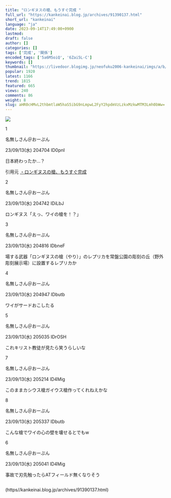 ```yaml
---
title: "ロンギヌスの槍、もうすぐ完成 "
full_url: "https://kankeinai.blog.jp/archives/91390137.html"
short_url: "kankeinai"
language: "ja"
date: 2023-09-14T17:49:00+0900
lastmod: 
draft: false
author: []
categories: []
tags: ['完成', '関係']
encoded_tags: ['5a6M5oiQ', '6Zai5L-C']
keywords: []
thumbnail: "https://livedoor.blogimg.jp/neofuku2006-kankeinai/imgs/a/b/abe93d32-s.jpg"
popular: 1920
latest: 1166
trend: 1815
featured: 665
views: 240
comments: 86
weight: 8
slug: aHR0cHMvL2thbmtlaW5haS5ibG9nLmpwL2FyY2hpdmVzLzkxMzkwMTM3Lmh0bWw=
---
```


![](https://livedoor.blogimg.jp/neofuku2006-kankeinai/imgs/a/b/abe93d32-s.jpg)

<div><p class='t_h'>1 <p>名無しさん＠おーぷん</p> <p> 23/09/13(水) 204704 ID0pnI</p></p><p>日本終わったか…？</p><p>引用元 <a href='http//2chspa.com/thread/livejupiter/1694605624' target='_blank'>・</a><a href='https//hayabusa.open2ch.net/test/read.cgi/livejupiter/1694605624/' target='_blank'>ロンギヌスの槍、もうすぐ完成</a></p><p class='t_h'>2 <p>名無しさん＠おーぷん</p> <p> 23/09/13(水) 204742 IDiLbJ</p></p> <p class='t_b'> ロンギヌス「えっ、ワイの槍を！？」 </p> <p class='t_h'>3 <p>名無しさん＠おーぷん</p> <p> 23/09/13(水) 204816 IDbneF</p></p> <p class='t_b'> 場する武器「ロンギヌスの槍（やり）」のレプリカを常盤公園の彫刻の丘（野外彫刻展示場）に設置するレプリカか </p> <p class='t_h'>4 <p>名無しさん＠おーぷん</p> <p> 23/09/13(水) 204947 IDbutb</p></p> <p class='t_b'> ワイがサードおこしたる </p> <p class='t_h'>5 <p>名無しさん＠おーぷん</p> <p> 23/09/13(水) 205035 IDrOSH</p></p> <p class='t_b'> これキリスト教徒が見たら笑うらしいな </p> <p class='t_h'>7 <p>名無しさん＠おーぷん</p> <p> 23/09/13(水) 205214 ID4Mig</p></p> <p class='t_b'> このままカシウス槍ガイウス槍作ってくれねえかな </p> <p class='t_h'>8 <p>名無しさん＠おーぷん</p> <p> 23/09/13(水) 205337 IDbutb</p></p> <p class='t_b'> こんな槍でワイの心の壁を壊せるとでもw </p> <p class='t_h'>6 <p>名無しさん＠おーぷん</p> <p> 23/09/13(水) 205041 ID4Mig</p></p> <p class='t_b'> 事故で刃先触ったらATフィールド無くなりそう </p> <img border='0' width='1' height='1' src='https//www11.a8.net/0.gif?a8mat=2BJK9W+3WIBJM+249K+BWGDT' alt=''> </div>

(https//kankeinai.blog.jp/archives/91390137.html)
